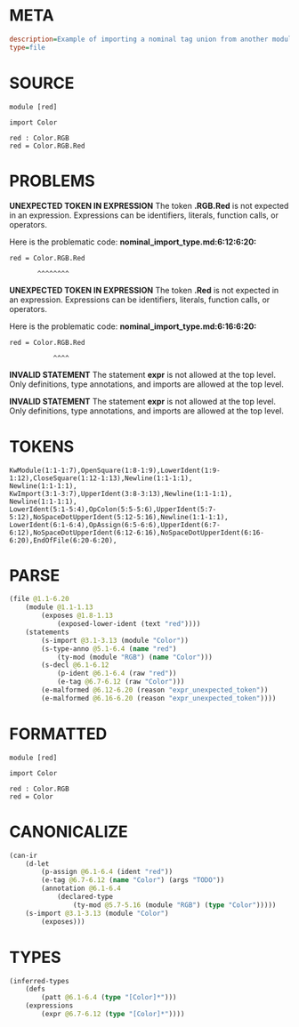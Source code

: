 # META
~~~ini
description=Example of importing a nominal tag union from another module
type=file
~~~
# SOURCE
~~~roc
module [red]

import Color

red : Color.RGB
red = Color.RGB.Red
~~~
# PROBLEMS
**UNEXPECTED TOKEN IN EXPRESSION**
The token **.RGB.Red** is not expected in an expression.
Expressions can be identifiers, literals, function calls, or operators.

Here is the problematic code:
**nominal_import_type.md:6:12:6:20:**
```roc
red = Color.RGB.Red
```
           ^^^^^^^^


**UNEXPECTED TOKEN IN EXPRESSION**
The token **.Red** is not expected in an expression.
Expressions can be identifiers, literals, function calls, or operators.

Here is the problematic code:
**nominal_import_type.md:6:16:6:20:**
```roc
red = Color.RGB.Red
```
               ^^^^


**INVALID STATEMENT**
The statement **expr** is not allowed at the top level.
Only definitions, type annotations, and imports are allowed at the top level.

**INVALID STATEMENT**
The statement **expr** is not allowed at the top level.
Only definitions, type annotations, and imports are allowed at the top level.

# TOKENS
~~~zig
KwModule(1:1-1:7),OpenSquare(1:8-1:9),LowerIdent(1:9-1:12),CloseSquare(1:12-1:13),Newline(1:1-1:1),
Newline(1:1-1:1),
KwImport(3:1-3:7),UpperIdent(3:8-3:13),Newline(1:1-1:1),
Newline(1:1-1:1),
LowerIdent(5:1-5:4),OpColon(5:5-5:6),UpperIdent(5:7-5:12),NoSpaceDotUpperIdent(5:12-5:16),Newline(1:1-1:1),
LowerIdent(6:1-6:4),OpAssign(6:5-6:6),UpperIdent(6:7-6:12),NoSpaceDotUpperIdent(6:12-6:16),NoSpaceDotUpperIdent(6:16-6:20),EndOfFile(6:20-6:20),
~~~
# PARSE
~~~clojure
(file @1.1-6.20
	(module @1.1-1.13
		(exposes @1.8-1.13
			(exposed-lower-ident (text "red"))))
	(statements
		(s-import @3.1-3.13 (module "Color"))
		(s-type-anno @5.1-6.4 (name "red")
			(ty-mod (module "RGB") (name "Color")))
		(s-decl @6.1-6.12
			(p-ident @6.1-6.4 (raw "red"))
			(e-tag @6.7-6.12 (raw "Color")))
		(e-malformed @6.12-6.20 (reason "expr_unexpected_token"))
		(e-malformed @6.16-6.20 (reason "expr_unexpected_token"))))
~~~
# FORMATTED
~~~roc
module [red]

import Color

red : Color.RGB
red = Color
~~~
# CANONICALIZE
~~~clojure
(can-ir
	(d-let
		(p-assign @6.1-6.4 (ident "red"))
		(e-tag @6.7-6.12 (name "Color") (args "TODO"))
		(annotation @6.1-6.4
			(declared-type
				(ty-mod @5.7-5.16 (module "RGB") (type "Color")))))
	(s-import @3.1-3.13 (module "Color")
		(exposes)))
~~~
# TYPES
~~~clojure
(inferred-types
	(defs
		(patt @6.1-6.4 (type "[Color]*")))
	(expressions
		(expr @6.7-6.12 (type "[Color]*"))))
~~~
